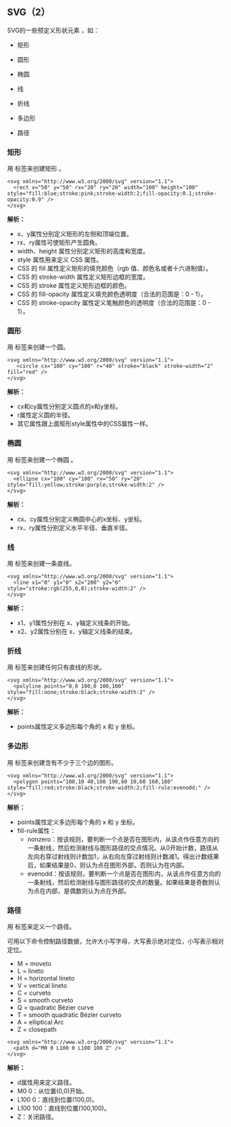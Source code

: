 ## SVG（2）

SVG的一些预定义形状元素 ，如：

- 矩形 <rect>

- 圆形 <circle>

- 椭圆 <ellipse>

- 线 <line>

- 折线 <polyline>

- 多边形 <polygon>

- 路径 <path>

### 矩形 <rect>

用 <rect> 标签来创建矩形 。

```
<svg xmlns="http://www.w3.org/2000/svg" version="1.1">
  <rect x="50" y="50" rx="20" ry="20" width="100" height="100" style="fill:blue;stroke:pink;stroke-width:2;fill-opacity:0.1;stroke-opacity:0.9" />
</svg>
```

**解析：** 

- x、y属性分别定义矩形的左侧和顶端位置。
- rx、ry属性可使矩形产生圆角。 
- width、height 属性分别定义矩形的高度和宽度。
- style 属性用来定义 CSS 属性。
- CSS 的 fill 属性定义矩形的填充颜色（rgb 值、颜色名或者十六进制值）。
- CSS 的 stroke-width 属性定义矩形边框的宽度。
- CSS 的 stroke 属性定义矩形边框的颜色。
- CSS 的 fill-opacity 属性定义填充颜色透明度（合法的范围是：0 - 1）。
- CSS 的 stroke-opacity 属性定义笔触颜色的透明度（合法的范围是：0 - 1）。

### 圆形 <circle>

用<circle> 标签来创建一个圆。

```
<svg xmlns="http://www.w3.org/2000/svg" version="1.1">
   <circle cx="100" cy="100" r="40" stroke="black" stroke-width="2" fill="red" />
</svg>
```

**解析：**

- cx和cy属性分别定义圆点的x和y坐标。 
- r属性定义圆的半径。
- 其它属性跟上面矩形style属性中的CSS属性一样。

### 椭圆 <ellipse>

用<ellipse> 标签来创建一个椭圆 。

```
<svg xmlns="http://www.w3.org/2000/svg" version="1.1">
  <ellipse cx="100" cy="100" rx="50" ry="20" style="fill:yellow;stroke:purple;stroke-width:2" />
</svg>
```

**解析：**

- cx、cy属性分别定义椭圆中心的x坐标、y坐标。
- rx、ry属性分别定义水平半径、垂直半径。

### 线 <line>

用<line> 标签来创建一条直线。

```
<svg xmlns="http://www.w3.org/2000/svg" version="1.1">
  <line x1="0" y1="0" x2="200" y2="0" style="stroke:rgb(255,0,0);stroke-width:2" />
</svg>
```

**解析：**

- x1、y1属性分别在 x、y轴定义线条的开始。
- x2、y2属性分别在 x、y轴定义线条的结束。

### 折线 <polyline>

用<polyline> 标签来创建任何只有直线的形状。

```
<svg xmlns="http://www.w3.org/2000/svg" version="1.1">
  <polyline points="0,0 100,0 100,100" style="fill:none;stroke:black;stroke-width:2" />
</svg>
```

**解析：**

- points属性定义多边形每个角的 x 和 y 坐标。

### 多边形 <polygon>

用<polygon> 标签来创建含有不少于三个边的图形。 

```
<svg xmlns="http://www.w3.org/2000/svg" version="1.1">
  <polygon points="100,10 40,180 190,60 10,60 160,180" style="fill:red;stroke:black;stroke-width:2;fill-rule:evenodd;" />
</svg>
```

**解析：**

- points属性定义多边形每个角的 x 和 y 坐标。
- fill-rule属性：
  - nonzero：按该规则，要判断一个点是否在图形内，从该点作任意方向的一条射线，然后检测射线与图形路径的交点情况。从0开始计数，路径从左向右穿过射线则计数加1，从右向左穿过射线则计数减1。得出计数结果后，如果结果是0，则认为点在图形外部，否则认为在内部。 
  - evenodd：按该规则，要判断一个点是否在图形内，从该点作任意方向的一条射线，然后检测射线与图形路径的交点的数量。如果结果是奇数则认为点在内部，是偶数则认为点在外部。 

### 路径 <path>

用<path> 标签来定义一个路径。 

可用以下命令控制路径数据，允许大小写字母，大写表示绝对定位，小写表示相对定位。 

- M = moveto
- L = lineto
- H = horizontal lineto
- V = vertical lineto
- C = curveto
- S = smooth curveto
- Q = quadratic Bézier curve
- T = smooth quadratic Bézier curveto
- A = elliptical Arc
- Z = closepath

```
<svg xmlns="http://www.w3.org/2000/svg" version="1.1">
  <path d="M0 0 L100 0 L100 100 Z" />
</svg>
```

**解析：**

- d属性用来定义路径。
- M0 0：从位置(0,0)开始。
- L100 0：直线到位置(100,0)。
- L100 100：直线到位置(100,100)。
- Z：关闭路径。